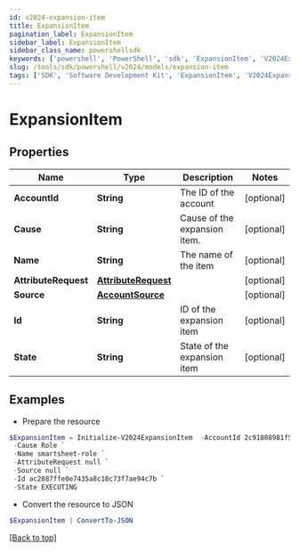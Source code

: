 ```yaml
---
id: v2024-expansion-item
title: ExpansionItem
pagination_label: ExpansionItem
sidebar_label: ExpansionItem
sidebar_class_name: powershellsdk
keywords: ['powershell', 'PowerShell', 'sdk', 'ExpansionItem', 'V2024ExpansionItem'] 
slug: /tools/sdk/powershell/v2024/models/expansion-item
tags: ['SDK', 'Software Development Kit', 'ExpansionItem', 'V2024ExpansionItem']
---
```



# ExpansionItem

## Properties

Name | Type | Description | Notes
------------ | ------------- | ------------- | -------------
**AccountId** | **String** | The ID of the account | [optional] 
**Cause** | **String** | Cause of the expansion item. | [optional] 
**Name** | **String** | The name of the item | [optional] 
**AttributeRequest** | [**AttributeRequest**](attribute-request) |  | [optional] 
**Source** | [**AccountSource**](account-source) |  | [optional] 
**Id** | **String** | ID of the expansion item | [optional] 
**State** | **String** | State of the expansion item | [optional] 

## Examples

- Prepare the resource
```powershell
$ExpansionItem = Initialize-V2024ExpansionItem  -AccountId 2c91808981f58ea601821c3e93482e6f `
 -Cause Role `
 -Name smartsheet-role `
 -AttributeRequest null `
 -Source null `
 -Id ac2887ffe0e7435a8c18c73f7ae94c7b `
 -State EXECUTING
```

- Convert the resource to JSON
```powershell
$ExpansionItem | ConvertTo-JSON
```


[[Back to top]](#) 


